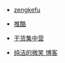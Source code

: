 * [zengkefu](http://www.cnblogs.com/zengkefu/)

* [推酷](http://www.tuicool.com/a/)

* [干货集中营](http://gank.io/)

* [纯洁的微笑 博客](http://www.ityouknow.com/blog)
